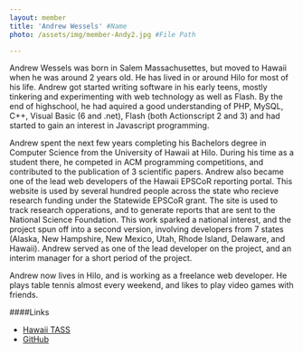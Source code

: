 ```yaml
---
layout: member
title: 'Andrew Wessels' #Name
photo: /assets/img/member-Andy2.jpg #File Path

---
```


Andrew Wessels was born in Salem Massachusettes, but moved to Hawaii when he was around 2 years old. He has lived in or around Hilo for most of his life. Andrew got started writing software in his early teens, mostly tinkering and experimenting with web technology as well as Flash. By the end of highschool, he had aquired a good understanding of PHP, MySQL, C++, Visual Basic (6 and .net), Flash (both Actionscript 2 and 3) and had started to gain an interest in Javascript programming. 

Andrew spent the next few years completing his Bachelors degree in Computer Science from the University of Hawaii at Hilo. During his time as a student there, he competed in ACM programming competitions, and contributed to the publication of 3 scientific papers. Andrew also became one of the lead web developers of the Hawaii EPSCoR reporting portal. This website is used by several hundred people across the state who recieve research funding under the Statewide EPSCoR grant. The site is used to track research opperations, and to generate reports that are sent to the National Science Foundation. This work sparked a national interest, and the project spun off into a second version, involving developers from 7 states (Alaska, New Hampshire, New Mexico, Utah, Rhode Island, Delaware, and Hawaii). Andrew served as one of the lead developer on the project, and an interim manager for a short period of the project.

Andrew now lives in Hilo, and is working as a freelance web developer. He plays table tennis almost every weekend, and likes to play video games with friends.

####Links

 * [Hawaii TASS](http://hawaiitass.com)
 * [GitHub](https://github.com/shixish)
